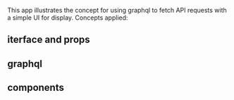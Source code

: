 This app illustrates the concept for using graphql to fetch API requests with a simple UI for display.
Concepts applied: 
## iterface and props
## graphql
## components